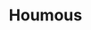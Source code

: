 ---
layout: recette-v2
categories: [recettes]
hidden: true
lang: fr
sitemap: true
title: Houmous
type: sel
---
